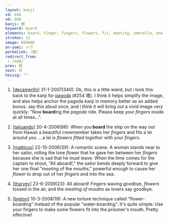 ```yaml
---
layout: kanji
v4: 646
v6: 698
kanji: 搭
keyword: board
elements: board, finger, fingers, flowers, fit, meeting, umbrella, one, mouth
strokes: 12
image: E690AD
on-yomi: トウ
permalink: /搭/
redirect_from:
 - /698/
prev: 抱
next: 抄
heisig: ""
---
```


1) [<a href="http://kanji.koohii.com/profile/decamer0n">decamer0n</a>] 31-1-2007(340): Ok, this is a little wierd, but i took this back to the kanji for <a href="../v4/254.html">pagoda</a> (#254 塔). I think it helps simplify the image, and also helps anchor the pagoda kanji in memory better as an added bonus. say this aloud once, and i think it will bring out a vivid image very quickly: &quot;Now<strong> board</strong>ing the <em>pagoda</em> ride. Please keep your <em>fingers</em> inside at all times...&quot;.

2) [<a href="http://kanji.koohii.com/profile/taijuando">taijuando</a>] 20-4-2006(86): When you<strong> board</strong> the ship on the way out from Hawaii a beautiful crewmember takes her <em>fingers</em> and fits a lei around you ....a lei is <em>flowers</em> <em>fitted together</em> with your <em>fingers</em>.

3) [<a href="http://kanji.koohii.com/profile/matticus">matticus</a>] 22-10-2006(39): A romantic scene. A woman stands near to her sailor, rolling the lone <em>flower</em> that he gave her between her <em>fingers</em> because she is sad that he must leave. When the time comes for the captain to shout, &quot;All aboard!,&quot; the sailor bends deeply forward to give her one final &quot;<em>meeting</em> of the <em>mouths</em>,&quot; powerful enough to cause her <em>flower</em> to drop out of her <em>fingers</em> and into the sea.

4) [<a href="http://kanji.koohii.com/profile/tharvey">tharvey</a>] 23-6-2009(23): All aboard! <em>Fingers</em> waving goodbye, <em>flowers</em> tossed in the air, and the <em>meeting of mouths</em> as lovers say goodbye.

5) [<a href="http://kanji.koohii.com/profile/breton">breton</a>] 10-3-2008(19): A new torture technique called &quot;flower-boarding&quot; instead of the popular &quot;water-boarding&quot;. It&#039;s quite simple: Use your fingers to make some flowers fit into the prisoner&#039;s mouth. Pretty effective!

